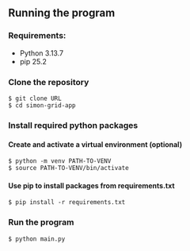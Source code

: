 ## Running the program

### Requirements: 
* Python 3.13.7
* pip 25.2

### Clone the repository
```console
$ git clone URL
$ cd simon-grid-app
```

### Install required python packages
#### Create and activate a virtual environment (optional)
```console
$ python -m venv PATH-TO-VENV
$ source PATH-TO-VENV/bin/activate
```

#### Use pip to install packages from requirements.txt
```console
$ pip install -r requirements.txt
```

### Run the program
```console
$ python main.py
```
